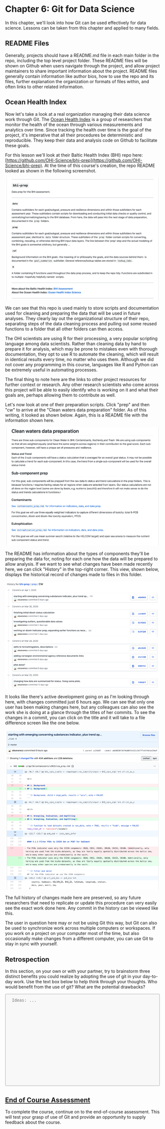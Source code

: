 # Chapter 6: Git for Data Science

In this chapter, we'll look into how Git can be used effectively for data science. Lessons can be taken from this chapter and applied to many fields.

## README Files

Generally, projects should have a README.md file in each main folder in the repo, including the top level project folder. These README files will be shown on Github when users navigate through the project, and allow project maintainers to share important information about the project. README files generally contain information like author bios, how to use the repo and its files, further explanation the organization or formats of files within, and often links to other related information.

## Ocean Health Index

Now let's take a look at a real organization managing their data science work through Git. The [Ocean Health Index](https://github.com/ohi-science) is a group of researchers that monitor the health of the ocean through various measurements and analytics over time. Since tracking the health over time is the goal of the project, it's imperative that all their procedures be deterministic and reproducible. They keep their data and analysis code on Github to facilitate these goals.

For this lesson we'll look at their Baltic Health Index (BHI) repo here: [https://github.com/OHI-Science/bhi-prep](https://github.com/OHI-Science/bhi-prep). At the time of this course's creation, the repo README looked as shown in the following screenshot.

![BHI Repo Readme](../img/ohi_bhi.png)

We can see that this repo is used mainly to store scripts and documentation used for cleaning and preparing the data that will be used in future analyses. They clearly lay out the organizational structure of their repo, separating steps of the data cleaning process and pulling out some reused functions to a folder that all other folders can then access.

The OHI scientists are using R for their processing, a very popular scripting language among data scientists. Rather than cleaning data by hand to prepare it for analysis, which may be prone to mistakes even with thorough documentation, they opt to use R to automate the cleaning, which will result in identical results every time, no matter who uses them. Although we did not cover any programming in this course, languages like R and Python can be extremely useful in automating processes.

The final thing to note here are the links to other project resources for further context or research. Any other research scientists who come across this project will be able to easily identify who is working on it and what their goals are, perhaps allowing them to contribute as well.

Let's now look at one of their preparation scripts. Click "prep" and then "cw" to arrive at the "Clean waters data preparation" folder. As of this writing, it looked as shown below. Again, this is a README file with the information shown here.

![BHI Repo Clean Waters](../img/ohi_clean_waters_prep.png)

The README has information about the types of components they'll be preparing the data for, noting for each one how the data will be prepared to allow analysis. If we want to see what changes have been made recently here, we can click "History" in the top-right corner. This view, shown below, displays the historical record of changes made to files in this folder.

![BHI Clean Waters Change History](../img/ohi_cw_history.png)

It looks like there's active development going on as I'm looking through here, with changes committed just 6 hours ago. We can see that only one user has been making changes here, but any colleagues can also see the work she is doing at a glance through the titles of her commits. To see the changes in a commit, you can click on the title and it will take to a file difference screen like the one below.

![BHI Clean Waters Commit Diff](../img/ohi_cw_diff.png)

The full history of changes made here are preserved, so any future researchers that need to replicate or update this procedure can very easily see the exact work done here. Any commit in the history can be viewed like this.

The user in question here may or not be using Git this way, but Git can also be used to synchronize work across multiple computers or workspaces. If you work on a project on your computer most of the time, but also occasionally make changes from a different computer, you can use Git to stay in sync with yourself.

## Retrospection

In this section, on your own or with your partner, try to brainstorm three distinct benefits you could realize by adopting the use of git in your day-to-day work. Use the text box below to help think through your thoughts. Who would benefit from the use of git? What are the potential drawbacks?

<style type="text/css">
textarea {
  width: 100%;
  height: 300px;
  padding: 12px 20px;
  box-sizing: border-box;
  border: 2px solid #ccc;
  border-radius: 4px;
  background-color: #f8f8f8;
  resize: none;
}
</style>
<textarea placeholder="Ideas: ..."></textarea>

## [End of Course Assessment](../Final)

To complete the course, continue on to the end-of-course assessment. This will test your grasp of use of Git and provide an opportunity to supply feedback about the course.


